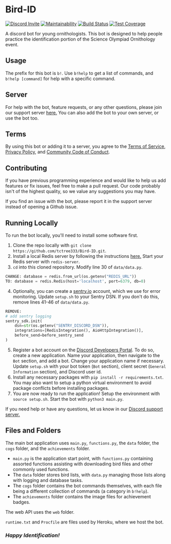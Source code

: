 # Bird-ID

[![Discord Invite](https://discordapp.com/api/guilds/601913706288381952/embed.png)](https://discord.gg/tNyGDve) [![Maintainability](https://api.codeclimate.com/v1/badges/6731bd218230bbc9e088/maintainability)](https://codeclimate.com/github/tctree333/Bird-ID/maintainability) [![Build Status](https://travis-ci.org/tctree333/Bird-ID.svg?branch=master)](https://travis-ci.org/tctree333/Bird-ID) [![Test Coverage](https://api.codeclimate.com/v1/badges/6731bd218230bbc9e088/test_coverage)](https://codeclimate.com/github/tctree333/Bird-ID/test_coverage)

A discord bot for young ornithologists. This bot is designed to help people practice the identification portion of the Science Olympiad Ornithology event.

## Usage

The prefix for this bot is `b!`. Use `b!help` to get a list of commands, and `b!help [command]` for help with a specific command.

## Server

For help with the bot, feature requests, or any other questions, please join our support server [here.](https://discord.gg/tNyGdve) You can also add the bot to your own server, or use the bot too.

## Terms

By using this bot or adding it to a server, you agree to the [Terms of Service](TERMS.md), [Privacy Policy](PRIVACY.md), and [Community Code of Conduct](CODE_OF_CONDUCT.md).

## Contributing

If you have previous programming experience and would like to help us add features or fix issues, feel free to make a pull request. Our code probably isn't of the highest quality, so we value any suggestions you may have.

If you find an issue with the bot, please report it in the support server instead of opening a Github issue.

## Running Locally

To run the bot locally, you'll need to install some software first.

1. Clone the repo locally with `git clone https://github.com/tctree333/Bird-ID.git`.
2. Install a local Redis server by following the instructions [here.](https://redis.io/topics/quickstart) Start your Redis server with `redis-server`.
3. `cd` into this cloned repository. Modify line 30 of `data/data.py`.

```python
CHANGE: database = redis.from_url(os.getenv("REDIS_URL"))
TO: database = redis.Redis(host='localhost', port=6379, db=0)
```

4. Optionally, you can create a [sentry.io](https://sentry.io/) account, which we use for error monitoring. Update `setup.sh` to your Sentry DSN. If you don't do this, remove lines 41-46 of `data/data.py`.

```python
REMOVE:
# add sentry logging
sentry_sdk.init(
    dsn=str(os.getenv("SENTRY_DISCORD_DSN")),
    integrations=[RedisIntegration(), AioHttpIntegration()],
    before_send=before_sentry_send
)
```

5. Register a bot account on the [Discord Developers Portal](https://discordapp.com/developers/applications/). To do so, create a new application. Name your application, then navigate to the `Bot` section, and add a bot. Change your application name if necessary. Update `setup.sh` with your bot token (`Bot` section), client secret (`General Information` section), and Discord user id.
6. Install any necessary packages with `pip install -r requirements.txt`. You may also want to setup a python virtual environment to avoid package conflicts before installing packages.
7. You are now ready to run the application! Setup the environment with `source setup.sh`. Start the bot with `python3 main.py`.

If you need help or have any questions, let us know in our [Discord support server.](https://discord.gg/xDqYddK)

## Files and Folders

The main bot application uses `main.py`, `functions.py`, the `data` folder, the `cogs` folder, and the `achievements` folder.

-   `main.py` is the application start point, with `functions.py` containing assorted functions assisting with downloading bird files and other commonly used functions.
-   The `data` folder stores bird lists, with `data.py` managing those lists along with logging and database tasks.
-   The `cogs` folder contains the bot commands themselves, with each file being a different collection of commands (a category in `b!help`).
-   The `achievements` folder contains the image files for achievement badges.

The web API uses the `web` folder.

`runtime.txt` and `Procfile` are files used by Heroku, where we host the bot.

### **_Happy Identification!_**
